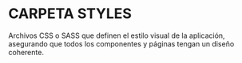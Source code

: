 # CARPETA STYLES
Archivos CSS o SASS que definen el estilo visual de la aplicación, asegurando que todos los componentes y páginas tengan un diseño coherente.